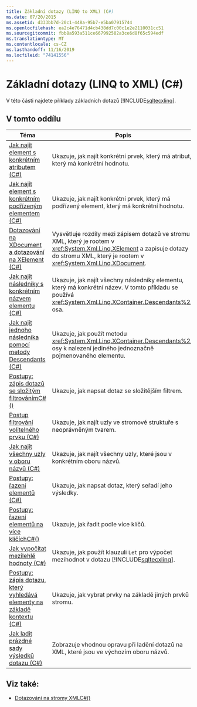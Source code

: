 ```yaml
---
title: Základní dotazy (LINQ to XML) (C#)
ms.date: 07/20/2015
ms.assetid: d333bb7d-20c1-448a-95b7-e5ba07915744
ms.openlocfilehash: ea2c4e76471d4cb438dd7c00c1e2e2110031cc51
ms.sourcegitcommit: fbb8a593a511ce667992502a3ce6d8f65c594edf
ms.translationtype: MT
ms.contentlocale: cs-CZ
ms.lasthandoff: 11/16/2019
ms.locfileid: "74141556"
---
```

# <a name="basic-queries-linq-to-xml-c"></a>Základní dotazy (LINQ to XML) (C#)
V této části najdete příklady základních dotazů [!INCLUDE[sqltecxlinq](~/includes/sqltecxlinq-md.md)].  
  
## <a name="in-this-section"></a>V tomto oddílu  
  
|Téma|Popis|  
|-----------|-----------------|  
|[Jak najít element s konkrétním atributem (C#)](./how-to-find-an-element-with-a-specific-attribute.md)|Ukazuje, jak najít konkrétní prvek, který má atribut, který má konkrétní hodnotu.|
|[Jak najít element s konkrétním podřízeným elementem (C#)](./how-to-find-an-element-with-a-specific-child-element.md)|Ukazuje, jak najít konkrétní prvek, který má podřízený element, který má konkrétní hodnotu.|
|[Dotazování na XDocument a dotazování na XElement (C#)](./querying-an-xdocument-vs-querying-an-xelement.md)|Vysvětluje rozdíly mezi zápisem dotazů ve stromu XML, který je rootem v <xref:System.Xml.Linq.XElement> a zapisuje dotazy do stromu XML, který je rootem v <xref:System.Xml.Linq.XDocument>.|  
|[Jak najít následníky s konkrétním názvem elementu (C#)](./how-to-find-descendants-with-a-specific-element-name.md)|Ukazuje, jak najít všechny následníky elementu, který má konkrétní název. V tomto příkladu se používá <xref:System.Xml.Linq.XContainer.Descendants%2A> osa.|
|[Jak najít jednoho následníka pomocí metody Descendants (C#)](./how-to-find-a-single-descendant-using-the-descendants-method.md)|Ukazuje, jak použít metodu <xref:System.Xml.Linq.XContainer.Descendants%2A> osy k nalezení jediného jednoznačně pojmenovaného elementu.|
|[Postupy: zápis dotazů se složitým filtrovánímC#()](./how-to-write-queries-with-complex-filtering.md)|Ukazuje, jak napsat dotaz se složitějším filtrem.|  
|[Postup filtrování volitelného prvku (C#)](./how-to-filter-on-an-optional-element.md)|Ukazuje, jak najít uzly ve stromové struktuře s neoprávněným tvarem.|
|[Jak najít všechny uzly v oboru názvů (C#)](./how-to-find-all-nodes-in-a-namespace.md)|Ukazuje, jak najít všechny uzly, které jsou v konkrétním oboru názvů.|
|[Postupy: řazení elementů (C#)](./how-to-sort-elements.md)|Ukazuje, jak napsat dotaz, který seřadí jeho výsledky.|  
|[Postupy: řazení elementů na více klíčíchC#()](./how-to-sort-elements-on-multiple-keys.md)|Ukazuje, jak řadit podle více klíčů.|  
|[Jak vypočítat mezilehlé hodnoty (C#)](./how-to-calculate-intermediate-values.md)|Ukazuje, jak použít klauzuli `Let` pro výpočet mezihodnot v dotazu [!INCLUDE[sqltecxlinq](~/includes/sqltecxlinq-md.md)].|  
|[Postupy: zápis dotazu, který vyhledává elementy na základě kontextu (C#)](./how-to-write-a-query-that-finds-elements-based-on-context.md)|Ukazuje, jak vybrat prvky na základě jiných prvků stromu.|  
|[Jak ladit prázdné sady výsledků dotazu (C#)](./how-to-debug-empty-query-results-sets.md)|Zobrazuje vhodnou opravu při ladění dotazů na XML, které jsou ve výchozím oboru názvů.|  
  
## <a name="see-also"></a>Viz také:

- [Dotazování na stromy XMLC#()](how-to-find-an-element-with-a-specific-attribute.md)
